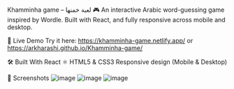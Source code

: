 Khamminha game – لعبة خمنها 🎮
An interactive Arabic word-guessing game inspired by Wordle. Built with React, and fully responsive across mobile and desktop.

🚀 Live Demo
Try it here:
https://khamminha-game.netlify.app/
or
https://arkharashi.github.io/Khamminha-game/

🛠️ Built With
React ⚛️
HTML5 & CSS3
Responsive design (Mobile & Desktop)

📸 Screenshots
![image](https://github.com/user-attachments/assets/ea48b757-857b-45b8-908b-12a7493e839d)
![image](https://github.com/user-attachments/assets/ce32b44c-c3cb-4388-a7e9-9836209bb4d9)
![image](https://github.com/user-attachments/assets/25515880-97a4-4148-8404-4480a349040f)
